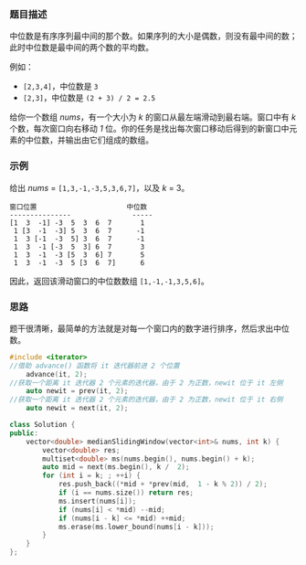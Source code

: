 ### 题目描述

中位数是有序序列最中间的那个数。如果序列的大小是偶数，则没有最中间的数；此时中位数是最中间的两个数的平均数。

例如：

- `[2,3,4]`，中位数是 `3`
- `[2,3]`，中位数是 `(2 + 3) / 2 = 2.5`

给你一个数组 *nums*，有一个大小为 *k* 的窗口从最左端滑动到最右端。窗口中有 *k* 个数，每次窗口向右移动 *1* 位。你的任务是找出每次窗口移动后得到的新窗口中元素的中位数，并输出由它们组成的数组。

### 示例

给出 *nums* = `[1,3,-1,-3,5,3,6,7]`，以及 *k* = 3。

```
窗口位置                      中位数
---------------               -----
[1  3  -1] -3  5  3  6  7       1
 1 [3  -1  -3] 5  3  6  7      -1
 1  3 [-1  -3  5] 3  6  7      -1
 1  3  -1 [-3  5  3] 6  7       3
 1  3  -1  -3 [5  3  6] 7       5
 1  3  -1  -3  5 [3  6  7]      6
```

 因此，返回该滑动窗口的中位数数组 `[1,-1,-1,3,5,6]`。

### 思路

题干很清晰，最简单的方法就是对每一个窗口内的数字进行排序，然后求出中位数。

```c++
#include <iterator> 
//借助 advance() 函数将 it 迭代器前进 2 个位置
    advance(it, 2);
//获取一个距离 it 迭代器 2 个元素的迭代器，由于 2 为正数，newit 位于 it 左侧
    auto newit = prev(it, 2);
//获取一个距离 it 迭代器 2 个元素的迭代器，由于 2 为正数，newit 位于 it 右侧
    auto newit = next(it, 2);
```



```c++
class Solution {
public:
    vector<double> medianSlidingWindow(vector<int>& nums, int k) {
        vector<double> res;
        multiset<double> ms(nums.begin(), nums.begin() + k);
        auto mid = next(ms.begin(), k /  2);
        for (int i = k; ; ++i) {
            res.push_back((*mid + *prev(mid,  1 - k % 2)) / 2);        
            if (i == nums.size()) return res;
            ms.insert(nums[i]);
            if (nums[i] < *mid) --mid;
            if (nums[i - k] <= *mid) ++mid;
            ms.erase(ms.lower_bound(nums[i - k]));
        }
    }
};
```

